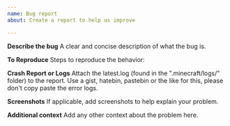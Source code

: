```yaml
---
name: Bug report
about: Create a report to help us improve

---
```


**Describe the bug**
A clear and concise description of what the bug is.

**To Reproduce**
Steps to reproduce the behavior:

**Crash Report or Logs**
Attach the latest.log (found in the ".minecraft/logs/" folder) to the report.
Use a gist, hatebin, pastebin or the like for this, please don't copy paste the error logs.

**Screenshots**
If applicable, add screenshots to help explain your problem.

**Additional context**
Add any other context about the problem here.
